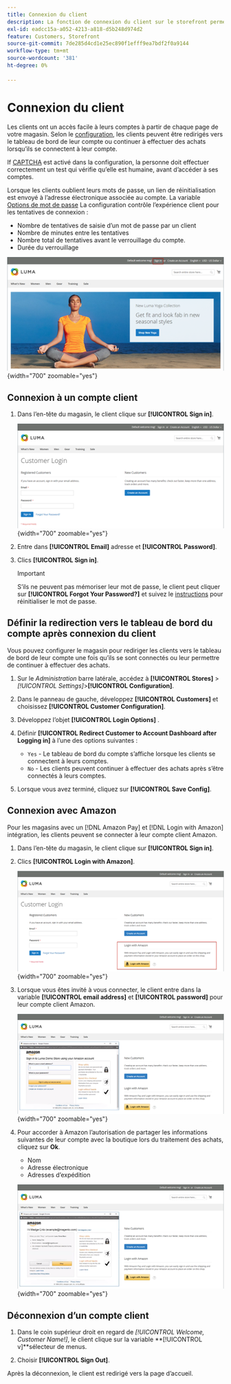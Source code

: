 ```yaml
---
title: Connexion du client
description: La fonction de connexion du client sur le storefront permet un accès facile aux comptes des clients.
exl-id: eadcc15a-a052-4213-a818-d5b248d974d2
feature: Customers, Storefront
source-git-commit: 7de285d4cd1e25ec890f1efff9ea7bdf2f0a9144
workflow-type: tm+mt
source-wordcount: '381'
ht-degree: 0%

---
```


# Connexion du client

Les clients ont un accès facile à leurs comptes à partir de chaque page de votre magasin. Selon le [configuration](../customers/account-options-new.md), les clients peuvent être redirigés vers le tableau de bord de leur compte ou continuer à effectuer des achats lorsqu’ils se connectent à leur compte.

If [CAPTCHA](../systems/security-captcha.md) est activé dans la configuration, la personne doit effectuer correctement un test qui vérifie qu’elle est humaine, avant d’accéder à ses comptes.

Lorsque les clients oublient leurs mots de passe, un lien de réinitialisation est envoyé à l’adresse électronique associée au compte. La variable [Options de mot de passe](../customers/password-options.md) La configuration contrôle l’expérience client pour les tentatives de connexion :

- Nombre de tentatives de saisie d’un mot de passe par un client
- Nombre de minutes entre les tentatives
- Nombre total de tentatives avant le verrouillage du compte.
- Durée du verrouillage

![Lien de connexion sur l’en-tête du storefront](assets/storefront-sign-in-create-account.png){width="700" zoomable="yes"}

## Connexion à un compte client

1. Dans l’en-tête du magasin, le client clique sur **[!UICONTROL Sign in]**.

   ![Connexion client](assets/login.png){width="700" zoomable="yes"}

1. Entre dans **[!UICONTROL Email]** adresse et **[!UICONTROL Password]**.

1. Clics **[!UICONTROL Sign in]**.

   >[!IMPORTANT]
   >
   >S’ils ne peuvent pas mémoriser leur mot de passe, le client peut cliquer sur **[!UICONTROL Forgot Your Password?]** et suivez le [instructions](../customers/password-reset.md) pour réinitialiser le mot de passe.

## Définir la redirection vers le tableau de bord du compte après connexion du client

Vous pouvez configurer le magasin pour rediriger les clients vers le tableau de bord de leur compte une fois qu’ils se sont connectés ou leur permettre de continuer à effectuer des achats.

1. Sur le _Administration_ barre latérale, accédez à **[!UICONTROL Stores]** > _[!UICONTROL Settings]_>**[!UICONTROL Configuration]**.

1. Dans le panneau de gauche, développez **[!UICONTROL Customers]** et choisissez **[!UICONTROL Customer Configuration]**.

1. Développez l’objet **[!UICONTROL Login Options]** .

1. Définir **[!UICONTROL Redirect Customer to Account Dashboard after Logging in]** à l’une des options suivantes :

   - `Yes` - Le tableau de bord du compte s’affiche lorsque les clients se connectent à leurs comptes.
   - `No` - Les clients peuvent continuer à effectuer des achats après s’être connectés à leurs comptes.

1. Lorsque vous avez terminé, cliquez sur **[!UICONTROL Save Config]**.

## Connexion avec Amazon

Pour les magasins avec un [!DNL Amazon Pay] et [!DNL Login with Amazon] intégration, les clients peuvent se connecter à leur compte client Amazon.

1. Dans l’en-tête du magasin, le client clique sur **[!UICONTROL Sign in]**.

1. Clics **[!UICONTROL Login with Amazon]**.

   ![Connexion avec Amazon](assets/amazon-pay.png){width="700" zoomable="yes"}

1. Lorsque vous êtes invité à vous connecter, le client entre dans la variable **[!UICONTROL email address]** et **[!UICONTROL password]** pour leur compte client Amazon.

   ![Saisie des informations d’identification Amazon](assets/amazon-popup1.png){width="700" zoomable="yes"}

1. Pour accorder à Amazon l’autorisation de partager les informations suivantes de leur compte avec la boutique lors du traitement des achats, cliquez sur **Ok**.

   - Nom
   - Adresse électronique
   - Adresses d’expédition

   ![Octroi d’une autorisation de partage de données](assets/amazon-popup2.png){width="700" zoomable="yes"}

## Déconnexion d’un compte client

1. Dans le coin supérieur droit en regard de  _[!UICONTROL Welcome, Customer Name!]_, le client clique sur la variable **[!UICONTROL v]**sélecteur de menus.

1. Choisir **[!UICONTROL Sign Out]**.

Après la déconnexion, le client est redirigé vers la page d’accueil.
